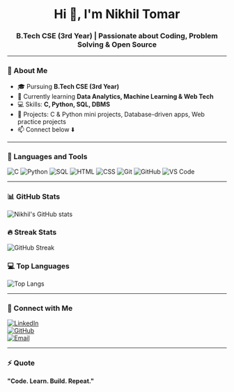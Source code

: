<h1 align="center">Hi 👋, I'm Nikhil Tomar</h1>
<h3 align="center">B.Tech CSE (3rd Year) | Passionate about Coding, Problem Solving & Open Source</h3>

---

### 🌱 About Me
- 🎓 Pursuing **B.Tech CSE (3rd Year)**
- 🌱 Currently learning **Data Analytics, Machine Learning & Web Tech**
- 💻 Skills: **C, Python, SQL, DBMS**
- 🚀 Projects: C & Python mini projects, Database-driven apps, Web practice projects
- 📫 Connect below ⬇️  

---

### 🧰 Languages and Tools
![C](https://img.shields.io/badge/C-00599C?style=for-the-badge&logo=c&logoColor=white)
![Python](https://img.shields.io/badge/Python-3776AB?style=for-the-badge&logo=python&logoColor=white)
![SQL](https://img.shields.io/badge/SQL-003B57?style=for-the-badge&logo=mysql&logoColor=white)
![HTML](https://img.shields.io/badge/HTML5-E34F26?style=for-the-badge&logo=html5&logoColor=white)
![CSS](https://img.shields.io/badge/CSS3-1572B6?style=for-the-badge&logo=css3&logoColor=white)
![Git](https://img.shields.io/badge/Git-F05032?style=for-the-badge&logo=git&logoColor=white)
![GitHub](https://img.shields.io/badge/GitHub-181717?style=for-the-badge&logo=github&logoColor=white)
![VS Code](https://img.shields.io/badge/VS%20Code-0078d7?style=for-the-badge&logo=visual-studio-code&logoColor=white)

---

### 📊 GitHub Stats
![Nikhil's GitHub stats](https://github-readme-stats.vercel.app/api?username=nikhil-761&show_icons=true&theme=tokyonight)

### 🔥 Streak Stats
![GitHub Streak](https://streak-stats.demolab.com?user=nikhil-761&theme=tokyonight&hide_border=true)

### 💻 Top Languages
![Top Langs](https://github-readme-stats.vercel.app/api/top-langs/?username=nikhil-761&layout=compact&theme=tokyonight)

---

### 🤝 Connect with Me
[![LinkedIn](https://img.shields.io/badge/LinkedIn-Nikhil%20Tomar-blue?style=for-the-badge&logo=linkedin)](https://www.linkedin.com/in/nikhil-tomar-b6a119334)  
[![GitHub](https://img.shields.io/badge/GitHub-nikhil--761-black?style=for-the-badge&logo=github)](https://github.com/nikhil-761)  
[![Email](https://img.shields.io/badge/Email-Contact%20Me-red?style=for-the-badge&logo=gmail&logoColor=white)](mailto:your-email@gmail.com)  

---

### ⚡ Quote
**"Code. Learn. Build. Repeat."**
